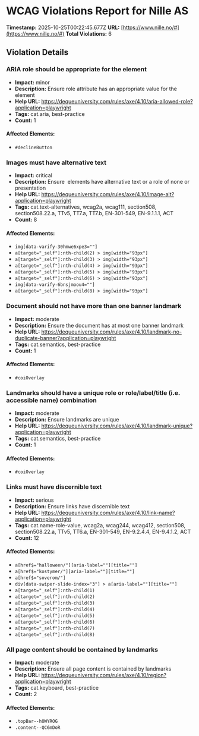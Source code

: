 # WCAG Violations Report for Nille AS

**Timestamp:** 2025-10-25T00:22:45.677Z
**URL:** [https://www.nille.no/#](https://www.nille.no/#)
**Total Violations:** 6

## Violation Details

### ARIA role should be appropriate for the element

- **Impact:** minor
- **Description:** Ensure role attribute has an appropriate value for the element
- **Help URL:** https://dequeuniversity.com/rules/axe/4.10/aria-allowed-role?application=playwright
- **Tags:** cat.aria, best-practice
- **Count:** 1

#### Affected Elements:

- `#declineButton`

### Images must have alternative text

- **Impact:** critical
- **Description:** Ensure <img> elements have alternative text or a role of none or presentation
- **Help URL:** https://dequeuniversity.com/rules/axe/4.10/image-alt?application=playwright
- **Tags:** cat.text-alternatives, wcag2a, wcag111, section508, section508.22.a, TTv5, TT7.a, TT7.b, EN-301-549, EN-9.1.1.1, ACT
- **Count:** 8

#### Affected Elements:

- `img[data-varify-30hmwe6xpe3=""]`
- `a[target="_self"]:nth-child(2) > img[width="93px"]`
- `a[target="_self"]:nth-child(3) > img[width="93px"]`
- `a[target="_self"]:nth-child(4) > img[width="93px"]`
- `a[target="_self"]:nth-child(5) > img[width="93px"]`
- `a[target="_self"]:nth-child(6) > img[width="93px"]`
- `img[data-varify-6bnsjmoou4=""]`
- `a[target="_self"]:nth-child(8) > img[width="93px"]`

### Document should not have more than one banner landmark

- **Impact:** moderate
- **Description:** Ensure the document has at most one banner landmark
- **Help URL:** https://dequeuniversity.com/rules/axe/4.10/landmark-no-duplicate-banner?application=playwright
- **Tags:** cat.semantics, best-practice
- **Count:** 1

#### Affected Elements:

- `#coiOverlay`

### Landmarks should have a unique role or role/label/title (i.e. accessible name) combination

- **Impact:** moderate
- **Description:** Ensure landmarks are unique
- **Help URL:** https://dequeuniversity.com/rules/axe/4.10/landmark-unique?application=playwright
- **Tags:** cat.semantics, best-practice
- **Count:** 1

#### Affected Elements:

- `#coiOverlay`

### Links must have discernible text

- **Impact:** serious
- **Description:** Ensure links have discernible text
- **Help URL:** https://dequeuniversity.com/rules/axe/4.10/link-name?application=playwright
- **Tags:** cat.name-role-value, wcag2a, wcag244, wcag412, section508, section508.22.a, TTv5, TT6.a, EN-301-549, EN-9.2.4.4, EN-9.4.1.2, ACT
- **Count:** 12

#### Affected Elements:

- `a[href$="halloween/"][aria-label=""][title=""]`
- `a[href$="kostymer/"][aria-label=""][title=""]`
- `a[href$="soverom/"]`
- `div[data-swiper-slide-index="3"] > a[aria-label=""][title=""]`
- `a[target="_self"]:nth-child(1)`
- `a[target="_self"]:nth-child(2)`
- `a[target="_self"]:nth-child(3)`
- `a[target="_self"]:nth-child(4)`
- `a[target="_self"]:nth-child(5)`
- `a[target="_self"]:nth-child(6)`
- `a[target="_self"]:nth-child(7)`
- `a[target="_self"]:nth-child(8)`

### All page content should be contained by landmarks

- **Impact:** moderate
- **Description:** Ensure all page content is contained by landmarks
- **Help URL:** https://dequeuniversity.com/rules/axe/4.10/region?application=playwright
- **Tags:** cat.keyboard, best-practice
- **Count:** 2

#### Affected Elements:

- `.topBar--hOWYROG`
- `.content--QC6mDoR`
